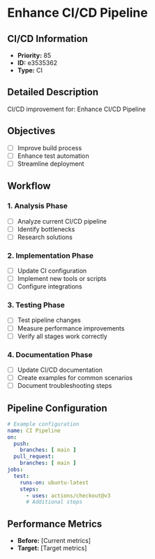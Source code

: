 # Enhance CI/CD Pipeline

## CI/CD Information
- **Priority:** 85
- **ID:** e3535362
- **Type:** CI

## Detailed Description
CI/CD improvement for: Enhance CI/CD Pipeline

## Objectives
- [ ] Improve build process
- [ ] Enhance test automation
- [ ] Streamline deployment

## Workflow

### 1. Analysis Phase
- [ ] Analyze current CI/CD pipeline
- [ ] Identify bottlenecks
- [ ] Research solutions

### 2. Implementation Phase
- [ ] Update CI configuration
- [ ] Implement new tools or scripts
- [ ] Configure integrations

### 3. Testing Phase
- [ ] Test pipeline changes
- [ ] Measure performance improvements
- [ ] Verify all stages work correctly

### 4. Documentation Phase
- [ ] Update CI/CD documentation
- [ ] Create examples for common scenarios
- [ ] Document troubleshooting steps

## Pipeline Configuration
```yaml
# Example configuration
name: CI Pipeline
on:
  push:
    branches: [ main ]
  pull_request:
    branches: [ main ]
jobs:
  test:
    runs-on: ubuntu-latest
    steps:
      - uses: actions/checkout@v3
      # Additional steps
```

## Performance Metrics
- **Before:** [Current metrics]
- **Target:** [Target metrics]

